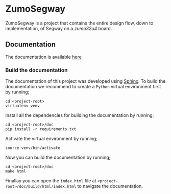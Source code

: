 # ZumoSegway

ZumoSegway is a project that contains the entire design flow, down to
implementation, of Segway on a *zumo32u4* board.

## Documentation

The documentation is available
[here](http://zumosegway.readthedocs.io/en/latest/)

### Build the documentation

The documentation of this project was developed using
[Sphinx](http://www.sphinx-doc.org/en/stable/). To build the documentation we
recommend to create a ```Python``` virtual environment first by running;

```
cd <project-root>
virtualenv venv
```

Install all the dependencies for building the documentation by running;

```
cd <project-root>/doc
pip install -r requirements.txt
```

Activate the virtual environment by running;

```
source venv/bin/activate
```

Now you can build the documentation by running;

```
cd <project-root>/doc
make html
```

Finallay you can open the `index.html` file at
`<project-root>/doc/build/html/index.html` to navigate the documentation.
